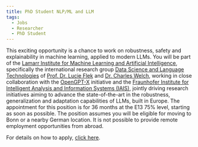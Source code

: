 ```yaml
---
title: PhD Student NLP/ML and LLM
tags: 
  - Jobs
  - Researcher
  - PhD Student
---
```



This exciting opportunity is a chance to work on robustness, safety and explainability in machine learning, applied to modern LLMs. You will be part of the [Lamarr Institute for Machine Learning and Artificial Intelligence](https://lamarr-institute.org/), specifically the international research group [Data Science and Language Technologies](https://www.b-it-center.de/research-groups/data-science-language-technologies-group) of [Prof. Dr. Lucie Flek](https://lamarr-institute.org/about/team/) and [Dr. Charles Welch](https://cfwelch.com/), working in close collaboration with the [OpenGPT-X](https://opengpt-x.de/) initiative and the [Fraunhofer Institute for Intelligent Analysis and Information Systems (IAIS)](https://www.iais.fraunhofer.de/en.html), jointly driving research initiatives aiming to advance the state-of-the-art in the robustness, generalization and adaptation capabilities of LLMs, built in Europe. The appointment for this position is for 36 months at the E13 75% level, starting as soon as possible. The position assumes you will be eligible for moving to Bonn or a nearby German location. It is not possible to provide remote employment opportunities from abroad.

For details on how to apply, [click here](../../../resources/23-08-2023-PhD-position-BIT.pdf).